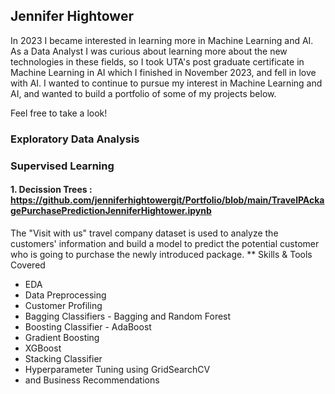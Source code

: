 ## Jennifer Hightower
In 2023 I became interested in learning more in Machine Learning and AI.  As a Data Analyst I was curious about learning more about the new technologies in these fields, so I took UTA's post graduate certificate in Machine Learning in AI which I finished in November 2023, and fell in love with AI.  I wanted to continue to pursue my interest in Machine Learning and AI, and wanted to build a portfolio of some of my projects below.

Feel free to take a look!

### Exploratory Data Analysis



### Supervised Learning

#### 1. Decission Trees : https://github.com/jenniferhightowergit/Portfolio/blob/main/TravelPAckagePurchasePredictionJenniferHightower.ipynb
The "Visit with us" travel company dataset is used to analyze the customers' information and build a model to predict the potential customer who is going to purchase the newly introduced package.
** Skills & Tools Covered
- EDA
- Data Preprocessing
- Customer Profiling
- Bagging Classifiers - Bagging and Random Forest
- Boosting Classifier - AdaBoost
- Gradient Boosting
- XGBoost
- Stacking Classifier
- Hyperparameter Tuning using GridSearchCV
- and Business Recommendations







